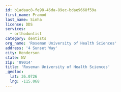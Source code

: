 ```yaml
---
id: b1adaac8-fe98-46da-89ec-bdae9668f59a
first_name: Pramod
last_name: Sinha
license: DDS
services:
  - orthodontist
category: dentists
org_name: 'Roseman University of Health Sciences'
address: '4 Sunset Way'
city: Henderson
state: NV
zip: '89014'
title: 'Roseman University of Health Sciences'
_geoloc:
  lat: 36.0726
  lng: -115.068
---
```

